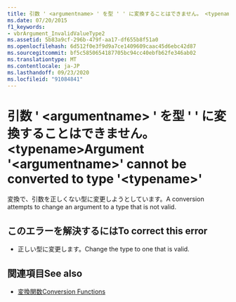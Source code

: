 ```yaml
---
title: 引数 ' <argumentname> ' を型 ' ' に変換することはできません。 <typename>
ms.date: 07/20/2015
f1_keywords:
- vbrArgument_InvalidValueType2
ms.assetid: 5b83a9cf-296b-479f-aa17-df655b8f51a0
ms.openlocfilehash: 6d512f0e3f9d9a7ce1409609caac45d6ebc42d87
ms.sourcegitcommit: bf5c5850654187705bc94cc40ebfb62fe346ab02
ms.translationtype: MT
ms.contentlocale: ja-JP
ms.lasthandoff: 09/23/2020
ms.locfileid: "91084841"
---
```

# <a name="argument-argumentname-cannot-be-converted-to-type-typename"></a><span data-ttu-id="7caab-102">引数 ' \<argumentname> ' を型 ' ' に変換することはできません。 \<typename></span><span class="sxs-lookup"><span data-stu-id="7caab-102">Argument '\<argumentname>' cannot be converted to type '\<typename>'</span></span>

<span data-ttu-id="7caab-103">変換で、引数を正しくない型に変更しようとしています。</span><span class="sxs-lookup"><span data-stu-id="7caab-103">A conversion attempts to change an argument to a type that is not valid.</span></span>  
  
## <a name="to-correct-this-error"></a><span data-ttu-id="7caab-104">このエラーを解決するには</span><span class="sxs-lookup"><span data-stu-id="7caab-104">To correct this error</span></span>  
  
- <span data-ttu-id="7caab-105">正しい型に変更します。</span><span class="sxs-lookup"><span data-stu-id="7caab-105">Change the type to one that is valid.</span></span>  
  
## <a name="see-also"></a><span data-ttu-id="7caab-106">関連項目</span><span class="sxs-lookup"><span data-stu-id="7caab-106">See also</span></span>

- [<span data-ttu-id="7caab-107">変換関数</span><span class="sxs-lookup"><span data-stu-id="7caab-107">Conversion Functions</span></span>](../language-reference/functions/conversion-functions.md)
